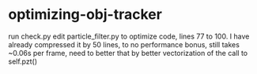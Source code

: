 # optimizing-obj-tracker

run check.py
edit particle_filter.py to optimize code, lines 77 to 100.
I have already compressed it by 50 lines, to no performance bonus, still takes ~0.06s per frame, need to better that by better vectorization of the call to self.pzt()
